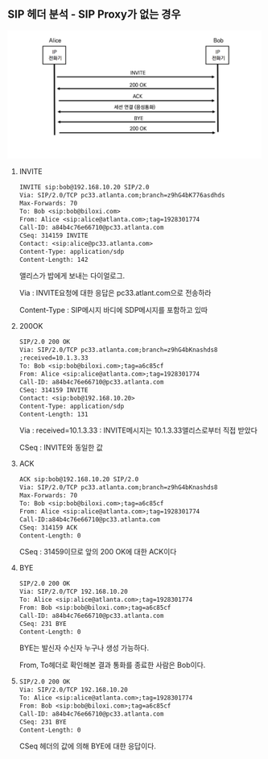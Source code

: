 ## SIP 헤더 분석 - SIP Proxy가 없는 경우

![SIP Call Flow witout SIP Proxy](./image/08_1.png)

1. INVITE

   ```sip
   INVITE sip:bob@192.168.10.20 SIP/2.0
   Via: SIP/2.0/TCP pc33.atlanta.com;branch=z9hG4bK776asdhds
   Max-Forwards: 70
   To: Bob <sip:bob@biloxi.com>
   From: Alice <sip:alice@atlanta.com>;tag=1928301774
   Call-ID: a84b4c76e66710@pc33.atlanta.com
   CSeq: 314159 INVITE
   Contact: <sip:alice@pc33.atlanta.com>
   Content-Type: application/sdp
   Content-Length: 142
   ```

   앨리스가 밥에게 보내는 다이얼로그.

   Via : INVITE요청에 대한 응답은 pc33.atlant.com으로 전송하라

   Content-Type : SIP메시지 바디에 SDP메시지를 포함하고 있따

2. 200OK

   ```sip
   SIP/2.0 200 OK
   Via: SIP/2.0/TCP pc33.atlanta.com;branch=z9hG4bKnashds8 ;received=10.1.3.33
   To: Bob <sip:bob@biloxi.com>;tag=a6c85cf
   From: Alice <sip:alice@atlanta.com>;tag=1928301774
   Call-ID: a84b4c76e66710@pc33.atlanta.com
   CSeq: 314159 INVITE
   Contact: <sip:bob@192.168.10.20>
   Content-Type: application/sdp
   Content-Length: 131
   ```

   Via : received=10.1.3.33 : INVITE메시지는 10.1.3.33앨리스로부터 직접 받았다

   CSeq : INVITE와 동일한 값

3. ACK

   ```sip
   ACK sip:bob@192.168.10.20 SIP/2.0 
   Via: SIP/2.0/TCP pc33.atlanta.com;branch=z9hG4bKnashds8
   Max-Forwards: 70
   To: Bob <sip:bob@biloxi.com>;tag=a6c85cf
   From: Alice <sip:alice@atlanta.com>;tag=1928301774
   Call-ID:a84b4c76e66710@pc33.atlanta.com
   CSeq: 314159 ACK
   Content-Length: 0
   ```

   CSeq : 31459이므로 앞의 200 OK에 대한 ACK이다

4. BYE

   ```sip
   SIP/2.0 200 OK 
   Via: SIP/2.0/TCP 192.168.10.20 
   To: Alice <sip:alice@atlanta.com>;tag=1928301774
   From: Bob <sip:bob@biloxi.com>;tag=a6c85cf 
   Call-ID: a84b4c76e66710@pc33.atlanta.com
   CSeq: 231 BYE
   Content-Length: 0
   ```

   BYE는 발신자 수신자 누구나 생성 가능하다.

   From, To헤더로 확인해본 결과 통화를 종료한 사람은 Bob이다.

5. ```sip
   SIP/2.0 200 OK 
   Via: SIP/2.0/TCP 192.168.10.20 
   To: Alice <sip:alice@atlanta.com>;tag=1928301774
   From: Bob <sip:bob@biloxi.com>;tag=a6c85cf 
   Call-ID: a84b4c76e66710@pc33.atlanta.com
   CSeq: 231 BYE
   Content-Length: 0
   ```

   CSeq 헤더의 값에 의해 BYE에 대한 응답이다.

